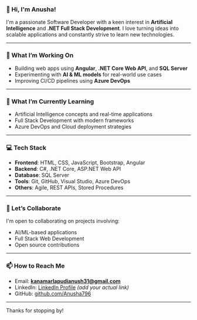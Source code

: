 ### 👋 Hi, I'm Anusha!

I'm a passionate Software Developer with a keen interest in **Artificial Intelligence** and **.NET Full Stack Development**. I love turning ideas into scalable applications and constantly strive to learn new technologies.

---

### 🔭 What I’m Working On

- Building web apps using **Angular**, **.NET Core Web API**, and **SQL Server**
- Experimenting with **AI & ML models** for real-world use cases
- Improving CI/CD pipelines using **Azure DevOps**

---

### 🌱 What I’m Currently Learning

- Artificial Intelligence concepts and real-time applications  
- Full Stack Development with modern frameworks  
- Azure DevOps and Cloud deployment strategies

---

### 💻 Tech Stack

- **Frontend**: HTML, CSS, JavaScript, Bootstrap, Angular  
- **Backend**: C#, .NET Core, ASP.NET Web API  
- **Database**: SQL Server  
- **Tools**: Git, GitHub, Visual Studio, Azure DevOps  
- **Others**: Agile, REST APIs, Stored Procedures

---

### 🤝 Let’s Collaborate

I'm open to collaborating on projects involving:

- AI/ML-based applications  
- Full Stack Web Development  
- Open source contributions

---

### 📫 How to Reach Me

- Email: **kanamarlapudianush31@gmail.com**  
- LinkedIn: [LinkedIn Profile](https://www.linkedin.com/in/anusha-kanamarlapudi/) *(add your actual link)*  
- GitHub: [github.com/Anusha796](https://github.com/Anusha796)

---

Thanks for stopping by!

